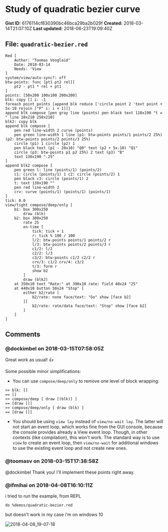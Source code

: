 # Study of quadratic bezier curve

**Gist ID:** 6176114cf830390bc46bca29ba2b029f
**Created:** 2018-03-14T21:07:10Z
**Last updated:** 2018-06-23T19:09:40Z

## File: `quadratic-bezier.red`

```Red
Red [
	Author: "Toomas Vooglaid"
	Date: 2018-03-14
	Needs: 'View
]
system/view/auto-sync?: off
btw-points: func [pt1 pt2 rel][
	pt2 - pt1 * rel + pt1
]
points: [50x200 100x100 200x200]
blk: copy [] i: -1
foreach point points [append blk reduce ['circle point 2 'text point + 5x-10 rejoin ["P" i: i + 1]]]
append blk compose [pen gray line (points) pen black text 110x190 "t = " line 10x210 250x210]
blk2: copy blk
append blk compose [
	pen red line-width 2 curve (points)
	pen green line-width 1 line (p1: btw-points points/1 points/2 25%) (p2: btw-points points/2 points/3 25%)
	circle (p1) 1 circle (p2) 1
	pen black text (p1 - 20x10) "Q0" text (p2 + 5x-10) "Q1"
	circle (p3: btw-points p1 p2 25%) 2 text (p3) "B"
	text 130x190 ".25"
]
append blk2 compose [
	pen green l: line (points/1) (points/2) 
	c1: circle (points/1) 1 c2: circle (points/2) 1
	pen black c3: circle (points/1) 2
	t: text 130x190 ""
	pen red line-width 2
	crv: curve (points/1) (points/1) (points/1) 
]
tick: 0.0
view/tight compose/deep/only [
	b1: box 300x250 
		draw (blk)
	b2: box 300x250 
		rate 25 
		on-time [
			tick: tick + 1 
			r: tick % 100 / 100
			l/2: btw-points points/1 points/2 r
			l/3: btw-points points/2 points/3 r
			c1/2: l/2
			c2/2: l/3
			c3/2: btw-points c1/2 c2/2 r
			crv/3: c1/2 crv/4: c3/2
			t/3: form r
			show b2
		]
		draw (blk2)
	at 350x10 text "Rate:" at 390x10 rate: field 40x24 "25"
	at 440x10 button 50x24 "Stop" [
		either b2/rate [
			b2/rate: none face/text: "Go" show [face b2]
		][
			b2/rate: rate/data face/text: "Stop" show [face b2]
		]
	]
]

```

## Comments

### @dockimbel on 2018-03-15T07:58:05Z

Great work as usual! :+1: 

Some possible minor simplifications:

* You can use `compose/deep/only` to remove one level of block wrapping:
```
>> blk: []
== []
>> compose/deep [ draw [(blk)] ]
== [draw []]
>> compose/deep/only [ draw (blk) ]
== [draw []]
```

* You should be using `view lay` instead of `view/no-wait lay`. The latter will not start an event loop, which works fine from the GUI console, because the console provides already a View event loop. Though, in other contexts (like compilation), this won't work. The standard way is to use `view` to create an event loop, then `view/no-wait` for additional windows to use the existing event loop and not create new ones.

### @toomasv on 2018-03-15T17:38:58Z

@dockimbel Thank you! I'll implement these points right away.

### @ifmihai on 2018-04-08T16:10:11Z

i tried to run the example, from REPL

`do %demos/quadratic-bezier.red`

but doesn't work in my case
i'm on windows 10

![2018-04-08_19-07-18](https://user-images.githubusercontent.com/1412400/38469617-5d99487c-3b60-11e8-964d-f23207d85488.gif)



